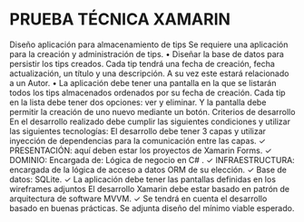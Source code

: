 # PRUEBA TÉCNICA XAMARIN
Diseño aplicación para almacenamiento de tips
Se requiere una aplicación para la creación y administración de tips.
• Diseñar la base de datos para persistir los tips creados. Cada tip tendrá una fecha de creación, fecha actualización, un título y una descripción. A su vez este estará relacionado a un Autor.
• La aplicación debe tener una pantalla en la que se listarán todos los tips almacenados ordenados por su fecha de creación. Cada tip en la lista debe tener dos opciones: ver y eliminar. Y la pantalla debe permitir la creación de uno nuevo mediante un botón.
Criterios de desarrollo
En el desarrollo realizado debe cumplir las siguientes condiciones y utilizar las siguientes tecnologías:
El desarrollo debe tener 3 capas y utilizar inyección de dependencias para la comunicación entre las capas.
✓ PRESENTACIÓN: aquí deben estar los proyectos de Xamarin Forms.
✓ DOMINIO: Encargada de: Lógica de negocio en C# .
✓ INFRAESTRUCTURA: encargada de la lógica de acceso a
datos
ORM de su elección.
✓ Base de datos: SQLite.
✓ La aplicación debe tener las pantallas definidas en los wireframes adjuntos
El desarrollo Xamarin debe estar basado en patrón de arquitectura de software MVVM. ✓ Se tendrá en cuenta el desarrollo basado en buenas prácticas.
 Se adjunta diseño del mínimo viable esperado.
